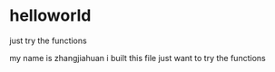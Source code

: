# helloworld
just try the functions

my name is zhangjiahuan
i built this file just want to try the functions
